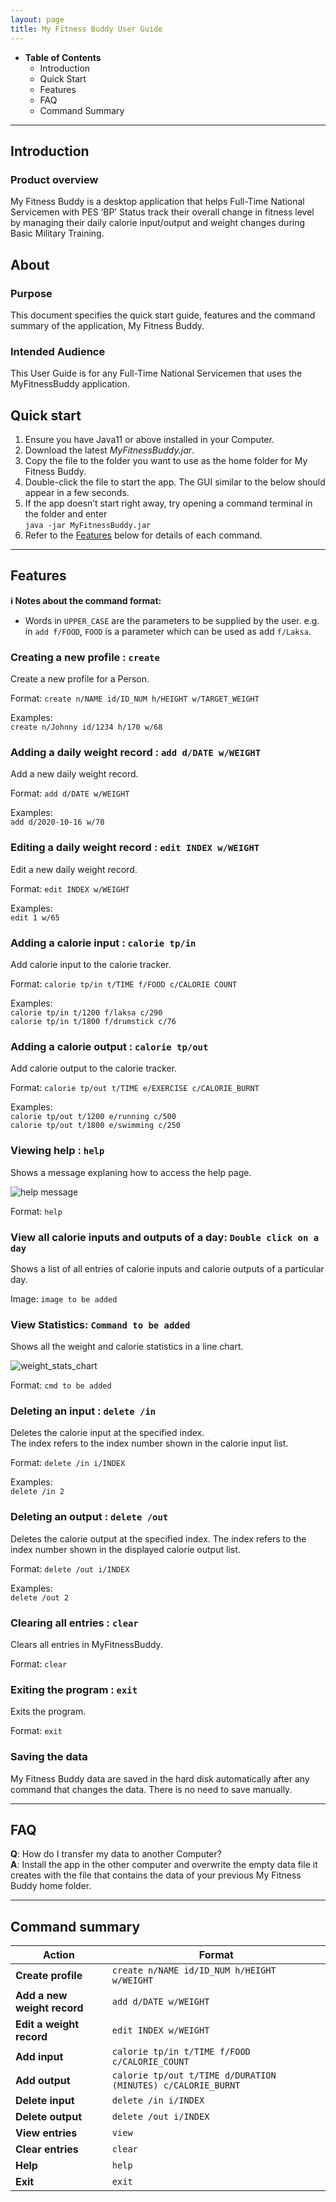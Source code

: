 ```yaml
---
layout: page
title: My Fitness Buddy User Guide
---
```


* **Table of Contents**
    * Introduction
    * Quick Start
    * Features
    * FAQ
    * Command Summary 

--------------------------------------------------------------------------------------------------------------------
## Introduction

### Product overview

My Fitness Buddy is a desktop application that helps Full-Time National Servicemen with PES ‘BP’ Status track 
their overall change in fitness level by managing their daily calorie input/output and weight changes during Basic Military 
Training. 

## About

### Purpose

This document specifies the quick start guide, features and the command summary of
the application, My Fitness Buddy.

### Intended Audience

This User Guide is for any Full-Time National Servicemen that uses the MyFitnessBuddy application. 

## Quick start

1. Ensure you have Java11 or above installed in your Computer.  
2. Download the latest *MyFitnessBuddy.jar*.  
3. Copy the file to the folder you want to use as the home folder for My Fitness Buddy.   
4. Double-click the file to start the app. The GUI similar to the below should appear in a few seconds.    					
5. If the app doesn’t start right away, try opening a command terminal in the folder and enter   
`java -jar MyFitnessBuddy.jar`
1. Refer to the [Features](#features) below for details of each command.  

--------------------------------------------------------------------------------------------------------------------

## Features

<div markdown="block" class="alert alert-info">

**:information_source: Notes about the command format:**<br>

* Words in `UPPER_CASE` are the parameters to be supplied by the user.
  e.g. in `add f/FOOD`, `FOOD` is a parameter which can be used as add `f/Laksa`.

</div>

### Creating a new profile : `create`
Create a new profile for a Person.

Format: `create n/NAME id/ID_NUM h/HEIGHT w/TARGET_WEIGHT`

Examples:  
`create n/Johnny id/1234 h/170 w/68` 

### Adding a daily weight record : `add d/DATE w/WEIGHT`
Add a new daily weight record.

Format: `add d/DATE w/WEIGHT`

Examples:  
`add d/2020-10-16 w/70` 

### Editing a daily weight record : `edit INDEX w/WEIGHT`
Edit a new daily weight record.

Format: `edit INDEX w/WEIGHT`

Examples:  
`edit 1 w/65` 

### Adding a calorie input : `calorie tp/in`
Add calorie input to the calorie tracker.

Format: `calorie tp/in t/TIME f/FOOD c/CALORIE COUNT`

Examples:  
`calorie tp/in t/1200 f/laksa c/290`  
`calorie tp/in t/1800 f/drumstick c/76`

### Adding a calorie output : `calorie tp/out`
Add calorie output to the calorie tracker.

Format: `calorie tp/out t/TIME e/EXERCISE c/CALORIE_BURNT`

Examples:  
`calorie tp/out t/1200 e/running c/500`  
`calorie tp/out t/1800 e/swimming c/250`

### Viewing help : `help`

Shows a message explaning how to access the help page.

![help message](images/helpMessage.png)

Format: `help`

### View all calorie inputs and outputs of a day: `Double click on a day`
Shows a list of all entries of calorie inputs and calorie outputs of a particular day.

Image: `image to be added`

### View Statistics: `Command to be added`
Shows all the weight and calorie statistics in a line chart.

![weight_stats_chart](images/weight_stats_chart.png)

Format: `cmd to be added`

### Deleting an input : `delete /in`
Deletes the calorie input at the specified index.  
The index refers to the index number shown in the calorie input list.  

Format: `delete /in i/INDEX`

Examples:  
`delete /in 2`

### Deleting an output : `delete /out`
Deletes the calorie output at the specified index.
The index refers to the index number shown in the displayed calorie output list.

Format: `delete /out i/INDEX`

Examples:  
`delete /out 2`

### Clearing all entries : `clear`
Clears all entries in MyFitnessBuddy.

Format: `clear`


### Exiting the program : `exit`
Exits the program.

Format: `exit`


### Saving the data

My Fitness Buddy data are saved in the hard disk automatically after any command that changes the data. There is no need to save manually.


--------------------------------------------------------------------------------------------------------------------

## FAQ

**Q**: How do I transfer my data to another Computer?<br>
**A**: Install the app in the other computer and overwrite the empty data file it creates with the file that contains the data of your previous My Fitness Buddy home folder.

--------------------------------------------------------------------------------------------------------------------

## Command summary

Action | Format
--------|------------------
**Create profile** | `create n/NAME id/ID_NUM h/HEIGHT w/WEIGHT`
**Add a new weight record** | `add d/DATE w/WEIGHT`
**Edit a weight record** | `edit INDEX w/WEIGHT`
**Add input** | `calorie tp/in t/TIME f/FOOD c/CALORIE_COUNT`
**Add output** | `calorie tp/out t/TIME d/DURATION (MINUTES) c/CALORIE_BURNT`
**Delete input** | `delete /in i/INDEX`
**Delete output** | `delete /out i/INDEX`
**View entries** | `view`
**Clear entries** | `clear`
**Help** | `help`
**Exit** | `exit`

